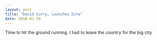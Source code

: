 ```yaml
---
layout: post
title: "David Curry, Launches Site"
date: 2018-01-29
---
```


Time to hit the ground running.  I had to leave the country for the big city
